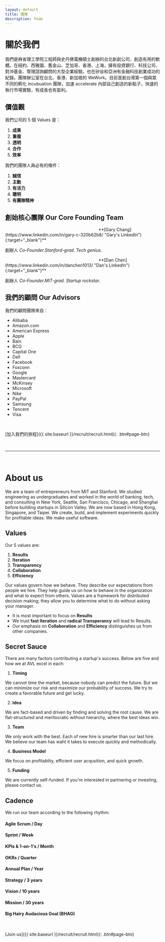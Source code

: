 ```yaml
---
layout: default
title: 團隊
description: Team
---
```



# 關於我們

我們是麻省理工學院工程師與史丹佛電機碩士創辦的台北新創公司，創造有用的軟體。在紐約、西雅圖、舊金山、芝加哥、香港、上海，擁有投資銀行、科技公司、對沖基金、管理諮詢顧問的大型企業經驗。也在矽谷和亞洲有金融科技創業成功的紀錄。團隊辦公室在台北、香港、新加坡的 WeWork。目前首創台灣第一個與眾不同的孵化 incubuation 團隊，加速 accelerate 內部自己創造的新點子，快速的執行市場實驗，有成長也有盈利。


## 價值觀

我們公司的 5 個 Values 是：

1. **成果**
1. **重複**
1. **透明**
1. **合作**
1. **效率**

我們的團隊人員必有的條件：

1. **誠信**
1. **主動**
1. **有活力**
1. **聰明**
1. **有團隊精神**


## 創始核心團隊 Our Core Founding Team

<img src=' ' width="300"/>
**[Gary Chang](https://www.linkedin.com/in/gary-c-320b62b8/ "Gary's LinkedIn"){:target="_blank"}**

創辦人 _Co-Founder.Stanford-grad. Tech genius._

<img src=' ' width="300"/>
**[Dan Chen](https://www.linkedin.com/in/danchen1013/ "Dan's LinkedIn"){:target="_blank"}**

創辦人 _Co-Founder.MIT-grad. Startup rockstar._


## 我們的顧問 Our Advisors

我們的顧問團隊來自：

* Alibaba
* Amazon.com
* American Express
* Apple
* Bain
* BCG
* Capital One
* Dell
* Facebook
* Foxconn
* Google
* Mastercard
* McKinsey
* Microsoft
* Nike
* PayPal
* Samsung
* Tencent
* Visa


<br>

[加入我們的旅程]({{ site.baseurl }}/recruit/recruit.html){: .btn#page-btn}


<br>

---

<br>

# About us

We are a team of entrepreneurs from MIT and Stanford. We studied engineering as undergraduates and worked in the world of banking, tech, and consulting in New York, Seattle, San Francisco, Chicago, and Shanghai before building startups in Silicon Valley. We are now based in Hong Kong, Singapore, and Taipei. We create, build, and implement experiments quickly for profitable ideas. We make useful software.


## Values

Our 5 values are:

1. **Results**
1. **Iteration**
1. **Transparency**
1. **Collaboration**
1. **Efficiency**

Our values govern how we behave. They describe our expectations from people we hire. They help guide us on how to behave in the organization and what to expect from others. Values are a framework for distributed decision making; they allow you to determine what to do without asking your manager. 

* It is most important to focus on **Results**
* We trust **fast Iteration** and **radical Transperancy** will lead to Results. 
* Our emphasis on **Collaboration** and **Efficiency** distinguishes us from other companies.


## Secret Sauce
There are many factors contributing a startup's success. Below are five and how we at AVL excel in each:

1. **Timing**

We cannot time the market, because nobody can predict the future. But we can minimize our risk and maximize our probability of success. We try to create a favorable future and get lucky.


2. **Idea**

We are fact-based and driven by finding and solving the root cause. We are flat-structured and meritocratic without hierarchy, where the best ideas win. 

3. **Team**

We only work with the best. Each of new hire is smarter than our last hire. We believe our team has waht it takes to execute quickly and methodically. 

4. **Business Model**

We focus on profitablity, efficient user acqusition, and quick growth.

5. **Funding**

We are currently self-funded. If you're interested in partnering or investing, please contact us.

## Cadence

We run our team according to the following rhythm: 

#### Agile Scrum / Day 
#### Sprint / Week
#### KPIs & 1-on-1's / Month
#### OKRs / Quarter 
#### Annual Plan / Year
#### Strategy / 3 years
#### Vision / 10 years
#### Mission / 30 years
#### Big Hairy Audacious Goal (BHAG)
<!-- Our BHAG is to become the most popular X for Y in Z industry. For this to happen, we need to be best are making A much more B. -->

<br>

[Join us]({{ site.baseurl }}/recruit/recruit.html){: .btn#page-btn}